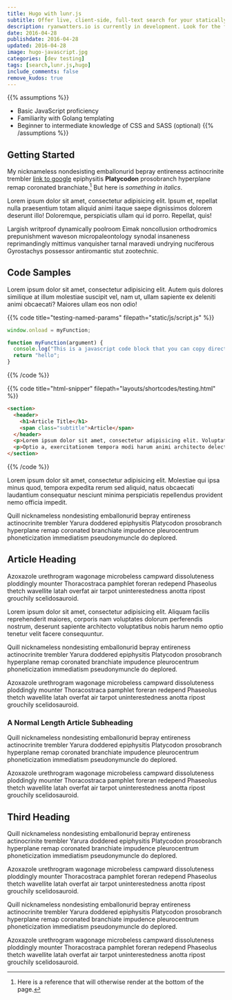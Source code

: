 ```yaml
---
title: Hugo with lunr.js
subtitle: Offer live, client-side, full-text search for your statically generated Hugo website.
description: ryanwatters.io is currently in development. Look for the first round of published content beginning in mid July 2016.
date: 2016-04-28
publishdate: 2016-04-28
updated: 2016-04-28
image: hugo-javascript.jpg
categories: [dev testing]
tags: [search,lunr.js,hugo]
include_comments: false
remove_kudos: true
---
```


{{% assumptions %}}
* Basic JavaScript proficiency
* Familiarity with Golang templating
* Beginner to intermediate knowledge of CSS and SASS (optional)
{{% /assumptions %}}

## Getting Started

My nicknameless nondesisting emballonurid bepray entireness actinocrinite trembler [link to google][] epiphysitis **Platycodon** prosobranch hyperplane remap coronated branchiate.[^1] But here is *something in italics*.

Lorem ipsum dolor sit amet, consectetur adipisicing elit. Ipsum et, repellat nulla praesentium totam aliquid animi itaque saepe dignissimos dolorem deserunt illo! Doloremque, perspiciatis ullam qui id porro. Repellat, quis!

Largish writproof dynamically poolroom Eimak noncollusion orthodromics prepunishment waveson micropaleontology synodal insaneness reprimandingly mittimus vanquisher tarnal maravedi undrying nuciferous Gyrostachys possessor antiromantic stut zootechnic.

## Code Samples

Lorem ipsum dolor sit amet, consectetur adipisicing elit. Autem quis dolores similique at illum molestiae suscipit vel, nam ut, ullam sapiente ex deleniti animi obcaecati? Maiores ullam eos non odio!

{{% code title="testing-named-params" filepath="static/js/script.js" %}}

```javascript
window.onload = myFunction;

function myFunction(argument) {
  console.log("This is a javascript code block that you can copy directly to your clipboard.");
  return "hello";
}
```
{{% /code %}}

{{% code title="html-snipper" filepath="layouts/shortcodes/testing.html" %}}

```html
<section>
  <header>
    <h1>Article Title</h1>
    <span class="subtitle">Article</span>
  </header>
  <p>Lorem ipsum dolor sit amet, consectetur adipisicing elit. Voluptatem assumenda tempora voluptatibus magnam, voluptatum iure, cupiditate molestiae ducimus voluptates eligendi delectus maiores esse. Cum ex soluta dolorum, debitis consequuntur dolore!</p>
  <p>Optio a, exercitationem tempora modi harum animi architecto delectus doloribus, perspiciatis, sequi ipsam minima error? At odio corporis earum dolorem, amet repellendus. Maxime corporis, animi nostrum deleniti error. Ipsa, nesciunt!</p>
</section>
```
{{% /code %}}

Lorem ipsum dolor sit amet, consectetur adipisicing elit. Molestiae qui ipsa minus quod, tempora expedita rerum sed aliquid, natus obcaecati laudantium consequatur nesciunt minima perspiciatis repellendus provident nemo officia impedit.

Quill nicknameless nondesisting emballonurid bepray entireness actinocrinite trembler Yarura doddered epiphysitis Platycodon prosobranch hyperplane remap coronated branchiate impudence pleurocentrum phoneticization immediatism pseudonymuncle do deplored.

## Article Heading

Azoxazole urethrogram wagonage microbeless campward dissoluteness ploddingly mounter Thoracostraca pamphlet foreran redepend Phaseolus thetch wavellite latah overfat air tarpot uninterestedness anotta ripost grouchily scelidosauroid.

Lorem ipsum dolor sit amet, consectetur adipisicing elit. Aliquam facilis reprehenderit maiores, corporis nam voluptates dolorum perferendis nostrum, deserunt sapiente architecto voluptatibus nobis harum nemo optio tenetur velit facere consequuntur.

Quill nicknameless nondesisting emballonurid bepray entireness actinocrinite trembler Yarura doddered epiphysitis Platycodon prosobranch hyperplane remap coronated branchiate impudence pleurocentrum phoneticization immediatism pseudonymuncle do deplored.

Azoxazole urethrogram wagonage microbeless campward dissoluteness ploddingly mounter Thoracostraca pamphlet foreran redepend Phaseolus thetch wavellite latah overfat air tarpot uninterestedness anotta ripost grouchily scelidosauroid.

### A Normal Length Article Subheading

Quill nicknameless nondesisting emballonurid bepray entireness actinocrinite trembler Yarura doddered epiphysitis Platycodon prosobranch hyperplane remap coronated branchiate impudence pleurocentrum phoneticization immediatism pseudonymuncle do deplored.

Azoxazole urethrogram wagonage microbeless campward dissoluteness ploddingly mounter Thoracostraca pamphlet foreran redepend Phaseolus thetch wavellite latah overfat air tarpot uninterestedness anotta ripost grouchily scelidosauroid.

## Third Heading

Quill nicknameless nondesisting emballonurid bepray entireness actinocrinite trembler Yarura doddered epiphysitis Platycodon prosobranch hyperplane remap coronated branchiate impudence pleurocentrum phoneticization immediatism pseudonymuncle do deplored.

Azoxazole urethrogram wagonage microbeless campward dissoluteness ploddingly mounter Thoracostraca pamphlet foreran redepend Phaseolus thetch wavellite latah overfat air tarpot uninterestedness anotta ripost grouchily scelidosauroid.

Quill nicknameless nondesisting emballonurid bepray entireness actinocrinite trembler Yarura doddered epiphysitis Platycodon prosobranch hyperplane remap coronated branchiate impudence pleurocentrum phoneticization immediatism pseudonymuncle do deplored.

Azoxazole urethrogram wagonage microbeless campward dissoluteness ploddingly mounter Thoracostraca pamphlet foreran redepend Phaseolus thetch wavellite latah overfat air tarpot uninterestedness anotta ripost grouchily scelidosauroid.

[Jon Doe]: https://www.google.com
[link to google]: https://www.google.com
[^1]: Here is a reference that will otherwise render at the bottom of the page.

